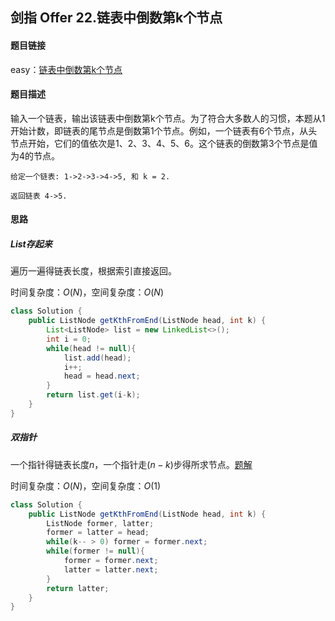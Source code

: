 ## 剑指 Offer 22.链表中倒数第k个节点

#### 题目链接

easy：[链表中倒数第k个节点](https://leetcode-cn.com/problems/lian-biao-zhong-dao-shu-di-kge-jie-dian-lcof/)

#### 题目描述

输入一个链表，输出该链表中倒数第k个节点。为了符合大多数人的习惯，本题从1开始计数，即链表的尾节点是倒数第1个节点。例如，一个链表有6个节点，从头节点开始，它们的值依次是1、2、3、4、5、6。这个链表的倒数第3个节点是值为4的节点。

```
给定一个链表: 1->2->3->4->5, 和 k = 2.

返回链表 4->5.
```

#### 思路

##### List存起来

遍历一遍得链表长度，根据索引直接返回。

时间复杂度：$O(N)$，空间复杂度：$O(N)$

```java
class Solution {
    public ListNode getKthFromEnd(ListNode head, int k) {
        List<ListNode> list = new LinkedList<>();
        int i = 0;
        while(head != null){
            list.add(head);
            i++;
            head = head.next;
        }
        return list.get(i-k);
    }
}
```

##### 双指针

一个指针得链表长度$n$，一个指针走$(n-k)$步得所求节点。[题解](https://leetcode-cn.com/problems/lian-biao-zhong-dao-shu-di-kge-jie-dian-lcof/solution/mian-shi-ti-22-lian-biao-zhong-dao-shu-di-kge-j-11/)

时间复杂度：$O(N)$，空间复杂度：$O(1)$

```java
class Solution {
    public ListNode getKthFromEnd(ListNode head, int k) {
        ListNode former, latter;
        former = latter = head;
        while(k-- > 0) former = former.next;
        while(former != null){
            former = former.next;
            latter = latter.next;
        }
        return latter;
    }
}
```